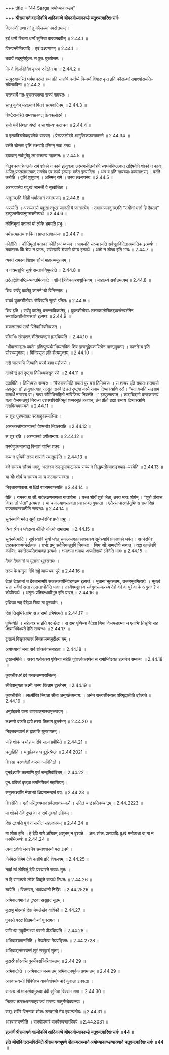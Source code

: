 +++
title = "44 Sarga अयोध्याकाण्डम्"

+++
**श्रीरामायणे वाल्मीकीये आदिकाव्ये श्रीमदयोध्याकाण्डे चतुश्चत्वारिंशः सर्गः**

विलपन्तीं तथा तां तु कौसल्यां प्रमदोत्तमाम् ।

इदं धर्म्ये स्थिता धर्म्यं सुमित्रा वाक्यमब्रवीत् ॥ 2.44.1 ॥

विलपन्तीमित्यादि । इदं वक्ष्यमाणम् ॥ 2.44.1 ॥

तवार्ये सद्गुणैर्युक्तः स पुत्रः पुरुषोत्तमः ।

किं ते विलपितेनैवं कृपणं रुदितेन वा ॥ 2.44.2 ॥

सत्पुरुषाचरितं धर्ममाचरन्तं रामं प्रति सन्तोषे कर्त्तव्ये किमर्थो विषादः कृत इति कौसल्यां समाश्वोसयति–तवेत्यादिना ॥ 2.44.2 ॥

यस्तवार्ये गतः पुत्रस्त्यक्त्वा राज्यं महाबलः ।

साधु कुर्वन् महात्मानं पितरं सत्यवादिनम् ॥ 2.44.3 ॥

शिष्टैराचरिते सम्यक्छश्वत् प्रेत्यफलोदये ।

रामो धर्मे स्थितः श्रेष्ठो न स शोच्यः कदाचन ॥ 2.44.4 ॥

य इत्यादिश्लोकद्वयमेकं वाक्यम् । प्रेत्यफलोदये आमुष्मिकफलकारणे ॥ 2.44.34 ॥

वर्त्तते चोत्तमां वृत्तिं लक्ष्मणो ऽस्मिन् सदा ऽनघः ।

दयावान् सर्वभूतेषु लाभस्तस्य महात्मनः ॥ 2.44.5 ॥

पितृवचनपरिपालके रामे शोको न कार्य इत्युक्त्वा लक्ष्मणसीतयोरपि स्वधर्मनिष्ठत्वात् तद्विषयेपि शोको न कार्यः, अपितु प्राप्तलाभत्वात् सन्तोष एव कार्य इत्याह–वर्तत इत्यादिना । अत्र व इति गायत्र्याः पञ्चमाक्षरम् । वर्तते करोति । वृत्तिं शुश्रूषाम् । अस्मिन् रामे । तस्य लक्ष्मणस्य ॥ 2.44.5 ॥

अरण्यवासेव यद्दुःखं जानती वै सुखोचिता ।

अनुगच्छति वैदेही धर्मात्मानं तवात्मजम् ॥ 2.44.6 ॥

अरण्येति । अरण्यवासे यद्दुःखं तद्दुःखं जानती वै जानन्त्येव । तवात्मजमनुगच्छति “स्त्रीणां भर्त्ता हि दैवतम्” इत्युक्तरीत्यानुगच्छतीत्यर्थः ॥ 2.44.6 ॥

कीर्त्तिभूतां पताकां यो लोके भ्रमयति प्रभुः ।

धर्मसत्यव्रतधनः किं न प्राप्तस्तवात्मजः ॥ 2.44.7 ॥

कीर्तीति । कीर्तिभूतां पताकां कीर्तिरूपं ध्वजम् । भ्रामयति सञ्चारयति सर्वभूतविदितप्रख्यातिक इत्यर्थः । तवात्मजः किं श्रेयः न प्राप्तः, सर्वस्यापि श्रेयसो योग्य इत्यर्थः । अतो न शोच्य इति भावः ॥ 2.44.7 ॥

व्यक्तं रामस्य विज्ञाय शौचं माहात्म्यमुत्तमम् ।

न गात्रमंशुभिः सूर्यः सन्तापयियुमर्हति ॥ 2.44.8 ॥

तदेतद्विशिनष्टि–व्यक्तमित्यादि । शौचं त्रिविधकरणशुचित्वम् । माहात्म्यं सर्वोत्तमत्वम् ॥ 2.44.8 ॥

शिवः सर्वेषु कालेषु काननेभ्यो विनिस्सृतः ।

राघवं युक्तशीतोष्णः सेविष्यति सुखो ऽनिलः ॥ 2.44.9 ॥

शिव इति । सर्वेषु कालेषु वसन्तादिकालेषु । युक्तशीतोष्णः तत्तत्कालोचितद्रव्यसंस्पर्शनेन सम्पादितशीतोष्णस्पर्श इत्यर्थः ॥ 2.44.9 ॥

शयानमनघं रात्रौ पितेवाभिपरिष्वजन् ।

रश्मिभिः संस्पृशन् शीतैश्चन्द्रमा ह्लादयिष्यति ॥ 2.44.10 ॥

“भीषास्माद्वातः पवते” इतिश्रुत्यर्थमभिव्यनक्ति–शिव इत्यनुद्वेगकारित्वेन मान्द्यमुक्तम् । काननेभ्य इति सौरभ्यमुक्तम् । विनिस्सृत इति शैत्यमुक्तम् ॥ 2.44.10 ॥

ददौ चास्त्राणि दिव्यानि यस्मै ब्रह्मा महौजसे ।

दानवेन्द्रं हतं दृष्ट्वा तिमिध्वजसुतं रणे ॥ 2.44.11 ॥

ददाविति । तिमिध्वजः शम्बरः । “वैजयन्तमिति ख्यातं पुरं यत्र तिमिध्वजः । स शम्बर इति ख्यातः शतमायो महासुरः ॥” इत्युक्तत्वात् तत्सुतं दानवेन्द्रं हतं दृष्ट्वा यस्मै रामाय दिव्यास्त्राणि ददौ। “यदा व्रजति सङ्ग्रामं ग्रामार्थे नगरस्य वा। गत्वा सौमित्रिसहितो नाविजित्य निवर्त्तते ॥” इत्युक्तत्वात् । कदाचिद्रामो दण्डकारण्यं गत्वा वैजयन्तपुरं निरुध्य दशरथविरोधिभूतं शम्बरसुतं हतवान्, तेन प्रीतो ब्रह्मा रामाय दिव्यास्त्राणि ददावित्यवगम्यते ॥ 2.44.11 ॥

स शूरः पुरुषव्याघ्रः स्वबाहुबलमाश्रितः ।

असन्त्रस्तोप्यरण्यस्थो वेश्मनीव निवत्स्यति ॥ 2.44.12 ॥

स शूर इति । अरण्यस्थो ऽपीत्यन्वयः ॥ 2.44.12 ॥

यस्येषुपथमासाद्य विनाशं यान्ति शत्रवः ।

कथं न पृथिवी तस्य शासने स्थातुमर्हति ॥ 2.44.13 ॥

वने रामस्य सौख्यं भवतु, भरतस्य रूढमूलत्वाद्रामस्य राज्यं न सिद्ध्यतीत्याशङ्क्याह–यस्येति ॥ 2.44.13 ॥

या श्रीः शौर्यं च रामस्य या च कल्याणसत्त्वता ।

निवृत्तारण्यवासः स क्षिप्रं राज्यमवाप्स्यति ॥ 2.44.14 ॥

येति । रामस्य या श्रीः सर्वलक्षणसम्पन्ना गात्रशोभा । यच्च शौर्यं शूरो जेता, तस्य भावः शौर्यम् । “शूरो वीरश्च विक्रान्तो जेता” इत्यमरः । या च कल्याणसत्त्वता प्रशस्तबलयुक्तता । एतैरसाधारणहेतुभिः स रामः क्षिप्रं राज्यमवाप्स्यतीति सम्बन्धः ॥ 2.44.14 ॥

सूर्यस्यापि भवेत् सूर्यो ह्यग्नेरग्निः प्रभोः प्रभुः ।

श्रियः श्रीश्च भवेद्ग्र्या कीर्तिः कीर्त्याः क्षमाक्षमा ॥ 2.44.15 ॥

सूर्यस्येत्यादि । सूर्यस्यापि सूर्यो भवेत् सकलजगत्प्रकाशकस्य सूर्यस्यापि प्रकाशको भवेत् । अग्नेरग्निः दाहकस्याप्यग्नेर्दाहकः । प्रभोः प्रभुः सर्वनियन्तुरपि नियन्ता । श्रियः श्रीः सम्पदोपि सम्पत् । यद्वा कान्तेरपि कान्तिः, कान्तेरप्यतिशयावह इत्यर्थः । क्षमाक्षमा क्षमाया अप्यतिशयो ऽनेनेति भावः ॥ 2.44.15 ॥

दैवतं दैवतानां च भूतानां भूतसत्तमः ।

तस्य के ह्यगुणा देवि राष्ट्रे वाप्यथवा पुरे ॥ 2.44.16 ॥

दैवतं दैवतानां च दैवतानामपि सकलकार्यनिर्वहणक्षम इत्यर्थः । भूतानां भूतसतमः, उत्तमभूतमित्यर्थः । भूतत्वं सत्ता सर्वेषां सत्ता तत्सत्ताधीनेति भावः । तस्यैवम्भूतस्य सर्वगुणसम्पन्नस्य देशे वने वा पुरे वा के अगुणाः ? न कोपीत्यर्थः । अगुणः प्रतिबन्धकीभूत इति यावत् ॥ 2.44.16 ॥

पृथिव्या सह वैदेह्या श्रिया च पुरुषर्षभः ।

क्षिप्रं तिसृभिरेताभिः स ह रामो ऽभिषेक्ष्यते ॥ 2.44.17 ॥

पृथिव्येति । सहेत्यत्र स इति पदच्छेदः । स रामः पृथिव्या वैदेह्या श्रिया विजयलक्ष्म्या च एताभिः तिसृभिः सह क्षिप्रमभिषेक्ष्यते हेति सम्बन्धः ॥ 2.44.17 ॥

दुःखजं विसृजत्यास्रं निष्क्रामन्तमुदीक्ष्य यम् ।

अयोध्यायां जनाः सर्वे शोकवेगसमाहताः ॥ 2.44.18 ॥

दुःखजमिति । अस्य श्लोकस्य पृथिव्या सहेति पूर्वश्लोकस्थेन स रामोभिषेक्ष्यत इत्यनेन सम्बन्धः ॥ 2.44.18 ॥

कुशचीरधरं देवं गच्छन्तमपराजितम् ।

सीतेवानुगता लक्ष्मीः तस्य किन्नाम दुर्ल्लभम् ॥ 2.44.19 ॥

कुशचीरेति । लक्ष्मीरिव स्थिता सीता अनुगतेत्यन्वयः । अनेन राज्यश्रीरन्यन्न परिगृह्णातीति द्योत्यते ॥ 2.44.19 ॥

धनुर्ग्रहवरो यस्य बाणखड्गास्त्रभृत्स्वयम् ।

लक्ष्मणो व्रजति ह्यग्रे तस्य किन्नाम दुर्ल्लभम् ॥ 2.44.20 ॥

निवृत्तवनवासं तं द्रष्टासि पुनरागतम् ।

जहि शोकं च मोहं च देवि सत्यं ब्रवीमिते ॥ 2.44.21 ॥

धनुर्ग्रहेति । धनुर्ग्रहवरः धनुर्द्धरश्रेष्ठः ॥ 2.44.2021 ॥

शिरसा चरणावेतौ वन्दमानमनिन्दिते ।

पुनर्द्रक्ष्यसि कल्याणि पुत्रं चन्द्रमिवोदितम् ॥ 2.44.22 ॥

पुनः प्रविष्टं दृष्ट्वा तमभिषिक्तं महाश्रियम् ।

समुत्स्रक्ष्यसि नेत्राभ्यां क्षिप्रमानन्दजं पयः ॥ 2.44.23 ॥

शिरसेति । एतौ परिदृश्यमानसर्वलक्षणसम्पन्नौ । उदितं चन्द्रं प्रतिपच्चन्द्रम् ॥ 2.44.2223 ॥

मा शोको देवि दुःखं वा न रामे दृश्यते ऽशिवम् ।

क्षिप्रं द्रक्ष्यसि पुत्रं तं ससीतं सहलक्ष्मणम् ॥ 2.44.24 ॥

मा शोक इति । हे देवि रामे अशिवम् अशुभम् न दृश्यते । अतः शोकः प्रलापादिः दुःखं मनोव्यथा वा मा न कार्यमित्यर्थः ॥ 2.44.24 ॥

त्वया ऽशेषो जनश्चैव समाश्वास्यो यदा ऽनघे ।

किमिदानीमिमं देवि करोषि हृदि विक्लवम् ॥ 2.44.25 ॥

नार्हा त्वं शोचितुं देवि यस्यास्ते राघवः सुतः ।

न हि रामात्परो लोके विद्यते सत्पथे स्थितः ॥ 2.44.26 ॥

त्वयेति । विक्लवम्, भावप्रधानो निर्देशः ॥ 2.44.2526 ॥

अभिवादयमानं तं दृष्ट्वा ससुहृदं सुतम् ।

मुदाश्रु मोक्ष्यसे क्षिप्रं मेघलेखेव वार्षिकी ॥ 2.44.27 ॥

पुनस्ते वरदः क्षिप्रमयोध्यां पुनरागतः ।

पाणिभ्यां मृदुपीनाभ्यां चरणौ पीडयिष्यति ॥ 2.44.28 ॥

अभिवादयमानमिति । मेघलेखा मेघपङ्क्तिः ॥ 2.44.2728 ॥

अभिवाद्यनमस्यन्तं शूरं ससुहृदं सुतम् ।

मुदास्रैः प्रोक्ष्यसि पुनर्मेघराजिरिवाचलम् ॥ 2.44.29 ॥

अभिवाद्येति । अभिवाद्यनमस्यन्तम् अभिवादनपूर्वकं प्रणमन्तम् ॥ 2.44.29 ॥

आश्वासयन्ती विविधैश्च वाक्यैर्वाक्योपचारे कुशला ऽनवद्या ।

रामस्य तां मातरमेवमुक्त्वा देवी सुमित्रा विरराम रामा ॥ 2.44.30 ॥

निशम्य तल्लक्ष्मणमातृवाक्यं रामस्य मातुर्नरदेवपत्न्याः ।

सद्यः शरीरे विननाश शोकः शरद्गतो मेघ इवाल्पतोयः ॥ 2.44.31 ॥

आश्वासयन्तीति । वाक्योपचारे वाक्यैरुपचारविषये ॥ 2.44.3031 ॥

**इत्यार्षे श्रीरामायणे वाल्मीकीये आदिकाव्ये श्रीमदयोध्याकाण्डे चतुश्चत्वारिंशः सर्गः ॥ 44 ॥**

**इति श्रीगोविन्दराजविरचिते श्रीरामायणभूषणे पीताम्बराख्याने अयोध्याकाण्डव्याख्याने चतुश्चत्वारिंशः सर्गः ॥ 44 ॥**
